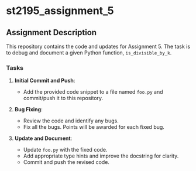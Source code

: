 # st2195_assignment_5
## Assignment Description

This repository contains the code and updates for Assignment 5. The task is to debug and document a given Python function, `is_divisible_by_k`.

### Tasks

1. **Initial Commit and Push**: 
   - Add the provided code snippet to a file named `foo.py` and commit/push it to this repository.

2. **Bug Fixing**:
   - Review the code and identify any bugs.
   - Fix all the bugs. Points will be awarded for each fixed bug.

3. **Update and Document**:
   - Update `foo.py` with the fixed code.
   - Add appropriate type hints and improve the docstring for clarity.
   - Commit and push the revised code.
